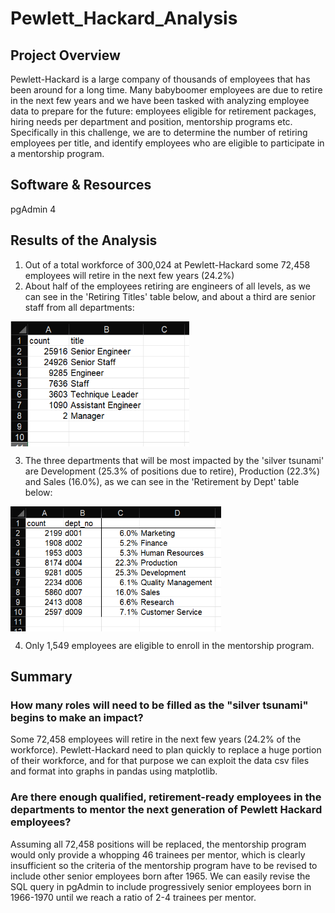 # Pewlett_Hackard_Analysis

## Project Overview
Pewlett-Hackard is a large company of thousands of employees that has been around for a long time. Many babyboomer employees are due to retire in the next few years and we have been tasked with analyzing employee data to prepare for the future: employees eligible for retirement packages, hiring needs per department and position, mentorship programs etc. Specifically in this challenge, we are to determine the number of retiring employees per title, and identify employees who are eligible to participate in a mentorship program.

## Software & Resources
pgAdmin 4

## Results of the Analysis
1. Out of a total workforce of 300,024 at Pewlett-Hackard some 72,458 employees will retire in the next few years (24.2%)
2. About half of the employees retiring are engineers of all levels, as we can see in the 'Retiring Titles' table below, and about a third are senior staff from all departments:
<img align='center' src='Retiring_Titles.png' height='200'>
<br>

3. The three departments that will be most impacted by the 'silver tsunami' are Development (25.3% of positions due to retire), Production (22.3%) and Sales (16.0%), as we can see in the 'Retirement by Dept' table below:
<img align='center' src='Retirement_by_Department.png' height='200'>
<br>

4. Only 1,549 employees are eligible to enroll in the mentorship program.

## Summary

### How many roles will need to be filled as the "silver tsunami" begins to make an impact?
Some 72,458 employees will retire in the next few years (24.2% of the workforce). Pewlett-Hackard need to plan quickly to replace a huge portion of their workforce, and for that purpose we can exploit the data csv files and format into graphs in pandas using matplotlib.

### Are there enough qualified, retirement-ready employees in the departments to mentor the next generation of Pewlett Hackard employees?
Assuming all 72,458 positions will be replaced, the mentorship program would only provide a whopping 46 trainees per mentor, which is clearly insufficient so the criteria of the mentorship program have to be revised to include other senior employees born after 1965. We can easily revise the SQL query in pgAdmin to include progressively senior employees born in 1966-1970 until we reach a ratio of 2-4 trainees per mentor.
